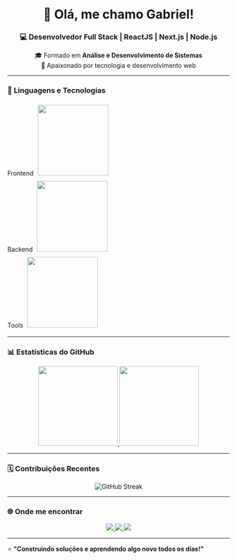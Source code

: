 <!-- Banner / Cabeçalho -->
<h1 align="center">👋 Olá, me chamo Gabriel!</h1>
<h3 align="center">💻 Desenvolvedor Full Stack | ReactJS | Next.js | Node.js</h3>

<p align="center">
🎓 Formado em <strong>Análise e Desenvolvimento de Sistemas</strong><br>
🚀 Apaixonado por tecnologia e desenvolvimento web
</p>

---

### 🧠 Linguagens e Tecnologias

<p align="left">
  <!-- Frontend -->
  Frontend
  <img src="https://skillicons.dev/icons?i=react,next,ts,js,html,css,tailwind" width="160" height="160" style="margin: 6px;" />
  <br/>
  <!-- Backend -->
  Backend
  <img src="https://skillicons.dev/icons?i=nodejs,express,prisma,postgres,mysql" width="160" height="160" style="margin: 6px;" />
  <br/>
  <!-- Tools -->
  Tools
  <img src="https://skillicons.dev/icons?i=git,github,vscode,figma,linux,docker" width="160" height="160" style="margin: 6px;" />
</p>

---

### 📊 Estatísticas do GitHub

<div align="center">
  <a href="https://github.com/GabrielMBoeira">
    <img height="180em" src="https://github-readme-stats.vercel.app/api?username=GabrielMBoeira&show_icons=true&theme=radical&count_private=true" />
    <img height="180em" src="https://github-readme-stats.vercel.app/api/top-langs/?username=GabrielMBoeira&layout=compact&theme=radical" />
  </a>
</div>

---

### 🗓️ Contribuições Recentes

<div align="center">
  <img src="https://github-readme-streak-stats.herokuapp.com/?user=GabrielMBoeira&theme=radical" alt="GitHub Streak" />
</div>

---

### 🌐 Onde me encontrar

<p align="center">
  <a href="https://www.linkedin.com/in/SEU_LINKEDIN/">
    <img src="https://img.shields.io/badge/LinkedIn-0A66C2?style=for-the-badge&logo=linkedin&logoColor=white"/>
  </a>
  <a href="mailto:seuemail@exemplo.com">
    <img src="https://img.shields.io/badge/Gmail-EA4335?style=for-the-badge&logo=gmail&logoColor=white"/>
  </a>
  <a href="https://seu-portfolio.com">
    <img src="https://img.shields.io/badge/Portfolio-000000?style=for-the-badge&logo=react&logoColor=white"/>
  </a>
</p>

---

⭐ **"Construindo soluções e aprendendo algo novo todos os dias!"**
